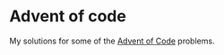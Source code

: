 # Advent of code

My solutions for some of the [Advent of Code](https://adventofcode.com/) problems.
